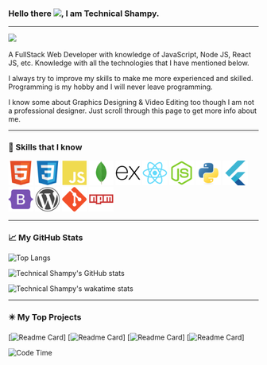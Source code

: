 ### Hello there <img src="https://raw.githubusercontent.com/MartinHeinz/MartinHeinz/master/wave.gif" width="30px">, I am Technical Shampy.

---

<img src="https://img.shields.io/twitter/follow/iboy_shamp?style=for-the-badge" />

A FullStack Web Developer with knowledge of JavaScript, Node JS, React JS, etc. Knowledge with all the technologies that I have mentioned below.

I always try to improve my skills to make me more experienced and skilled. Programming is my hobby and I will never leave programming.

I know some about Graphics Designing & Video Editing too though I am not a professional designer. Just scroll through this page to get more info about me.

---

### 💪 Skills that I know

<img src="https://raw.githubusercontent.com/devicons/devicon/c7d326b6009e60442abc35fa45706d6f30ee4c8e/icons/html5/html5-original.svg" width="50" height="50" alt="HTML Logo" /> <img src="https://raw.githubusercontent.com/devicons/devicon/c7d326b6009e60442abc35fa45706d6f30ee4c8e/icons/css3/css3-original.svg" width="50" height="50" alt="CSS Logo" /> <img src="https://raw.githubusercontent.com/devicons/devicon/c7d326b6009e60442abc35fa45706d6f30ee4c8e/icons/javascript/javascript-plain.svg" width="50" height="50" alt="JavaScript Logo" /> <img src="https://raw.githubusercontent.com/devicons/devicon/c7d326b6009e60442abc35fa45706d6f30ee4c8e/icons/mongodb/mongodb-original.svg" width="50" height="50" alt="Mongo DB Logo" /> <img src="https://raw.githubusercontent.com/devicons/devicon/c7d326b6009e60442abc35fa45706d6f30ee4c8e/icons/express/express-original.svg" width="50" height="50" alt="Express JS Logo" /> <img src="https://raw.githubusercontent.com/devicons/devicon/c7d326b6009e60442abc35fa45706d6f30ee4c8e/icons/react/react-original.svg" width="50" height="50" alt="React JS Logo" /> <img src="https://raw.githubusercontent.com/devicons/devicon/c7d326b6009e60442abc35fa45706d6f30ee4c8e/icons/nodejs/nodejs-original.svg" width="50" height="50" alt="NODE JS Logo" /> <img src="https://raw.githubusercontent.com/devicons/devicon/c7d326b6009e60442abc35fa45706d6f30ee4c8e/icons/python/python-original.svg" width="50" height="50" alt="Python Logo" /> <img src="https://raw.githubusercontent.com/devicons/devicon/c7d326b6009e60442abc35fa45706d6f30ee4c8e/icons/flutter/flutter-original.svg" width="50" height="50" alt="Flutter Logo" /> <img src="https://raw.githubusercontent.com/devicons/devicon/c7d326b6009e60442abc35fa45706d6f30ee4c8e/icons/bootstrap/bootstrap-plain.svg" width="50" height="50" alt="Bootstrap Logo" /> <img src="https://raw.githubusercontent.com/devicons/devicon/c7d326b6009e60442abc35fa45706d6f30ee4c8e/icons/wordpress/wordpress-plain.svg" width="50" height="50" alt="WordPress Logo" /> <img src="https://raw.githubusercontent.com/devicons/devicon/c7d326b6009e60442abc35fa45706d6f30ee4c8e/icons/git/git-original.svg" width="50" height="50" alt="GIT Logo" /> <img src="https://raw.githubusercontent.com/devicons/devicon/c7d326b6009e60442abc35fa45706d6f30ee4c8e/icons/npm/npm-original-wordmark.svg" width="50" height="50" alt="NPM Logo" />

---

### &#x1f4c8; My GitHub Stats

![Top Langs](https://github-readme-stats.vercel.app/api/top-langs/?username=tech-shamp&layout=compact&theme=ayu-mirage)

![Technical Shampy's GitHub stats](https://github-readme-stats.vercel.app/api?username=tech-shamp&theme=ayu-mirage)

![Technical Shampy's wakatime stats](https://github-readme-stats.vercel.app/api/wakatime?username=tech-shamp&theme=ayu-mirage)

<!-- ![Technical Shampy's codetime stats](https://github-readme-stats.vercel.app/api/wakatime?username=tech-shamp&theme=ayu-mirage) -->

---

### ✴️ My Top Projects

[![Readme Card](https://github-readme-stats.vercel.app/api/pin/?username=tech-shamp&repo=portfolio&theme=ayu-mirage)] [![Readme Card](https://github-readme-stats.vercel.app/api/pin/?username=tech-shamp&repo=nooreazal&theme=ayu-mirage)] [![Readme Card](https://github-readme-stats.vercel.app/api/pin/?username=tech-shamp&repo=practice&theme=ayu-mirage)] [![Readme Card](https://github-readme-stats.vercel.app/api/pin/?username=tech-shamp&repo=nooreazal-remake&theme=ayu-mirage)]

<img alt="Code Time" src="https://img.shields.io/endpoint?style=for-the-badge&url=https://codetime-api.datreks.com/badge/4348?logoColor=white%26project=%26recentMS=0%26showProject=false" />

<!--
**tech-shamp/tech-shamp** is a ✨ _special_ ✨ repository because its `README.md` (this file) appears on your GitHub profile.

Here are some ideas to get you started:

- 🔭 I’m currently working on ...
- 🌱 I’m currently learning ...
- 👯 I’m looking to collaborate on ...
- 🤔 I’m looking for help with ...
- 💬 Ask me about ...
- 📫 How to reach me: ...
- 😄 Pronouns: ...
- ⚡ Fun fact: ...
-->
